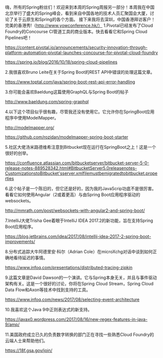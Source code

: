 嗨，所有的Spring粉丝们！欢迎来到本周的Spring周报另一部分！本周我在中国北京举行了盛大的Spring峰会，看到来自中国各地的技术人员汇聚国会大厦，讨论了关于云原生和Spring的各个方面。
接下来我将去深圳，中国香港拜访客户！完美的香港秀!（http://www.yowconference.hk/）
1.Pivotal已经发布了Cloud Foundry的Concourse CI管道工具的商业版本。快去看看它和Spring Cloud Pipelines吧！

https://content.pivotal.io/announcements/security-innovation-through-platform-automation-pivotal-launches-concourse-for-pivotal-cloud-foundry

https://spring.io/blog/2016/10/18/spring-cloud-pipelines

2.我很喜欢Bruno Leite在关于Spring Boot的REST API中错误的处理这篇文章。

https://www.toptal.com/java/spring-boot-rest-api-error-handling

3.你可能会喜欢Baeldung这篇使用GraphQL与Spring Boot的帖子

http://www.baeldung.com/spring-graphql

4.以下这个项目似乎很有趣，尽管我还没有使用它。它允许你在SpringBoot应用程序中使用ModelMapper。

http://modelmapper.org/

https://github.com/rozidan/modelmapper-spring-boot-starter

5.社区大佬汤米路德维希注意到Bitbucket现在运行在SpringBoot之上！这是一个很好的创举。

https://confluence.atlassian.com/bitbucketserver/bitbucket-server-5-0-release-notes-889528342.html#BitbucketServer5.0releasenotes-CustomizationstoBitbucket'sserver.xmlfilemustbemigratedtobitbucket.properties

6.这个帖子是一个陈旧的，但它还是好的，因为我的JavaScrip功底不是很厉害。看看它如何使用Angular（2或着更高）与由Spring Boot应用程序驱动的websockets。

http://mmrath.com/post/websockets-with-angular2-and-spring-boot/

7.IntelliJ大佬Trisha Gee着眼于IntelliJ IDEA 2017.2的新功能，旨在支持Spring Boot应用程序。

https://blog.jetbrains.com/idea/2017/08/intellij-idea-2017-2-spring-boot-improvements/

8.分布式追踪大牛阿德里安·科尔（Adrian Cole）在microXchg对话中谈到如何正确地看待延迟的事情。

https://www.infoq.com/presentations/distributed-tracing-zipkin

9.这篇文章是David Dawson的一个演讲。它与Spring本身无关，并且与事件驱动架构有关。这是一个很好的讨论，你将在Spring Cloud Stream，Spring Cloud Data Flow和Axon等技术中找到支持的工具。

https://www.infoq.com/news/2017/08/selecting-event-architecture

10.我喜欢这个Java 9中正则表达式的新支持。

https://javax0.wordpress.com/2017/08/16/new-regex-features-in-java-9/amp/

11.美国政府成立已久的负责数字转换的部门正在寻找一些熟悉Cloud Foundry的云端人士来帮助他们。

https://18f.gsa.gov/join/
